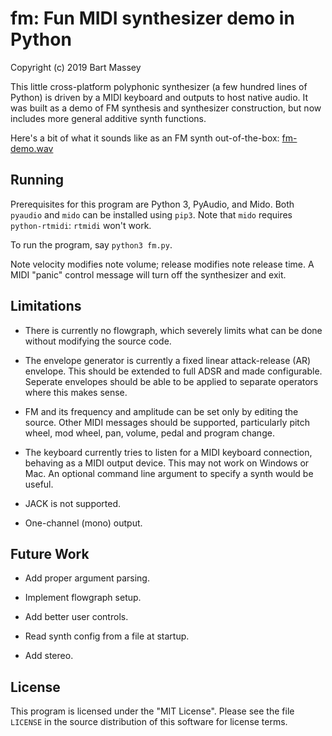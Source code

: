 # fm: Fun MIDI synthesizer demo in Python
Copyright (c) 2019 Bart Massey

This little cross-platform polyphonic synthesizer (a few
hundred lines of Python) is driven by a MIDI keyboard and
outputs to host native audio. It was built as a demo of FM
synthesis and synthesizer construction, but now includes
more general additive synth functions.

Here's a bit of what it sounds like as an FM synth
out-of-the-box:
[fm-demo.wav](https://raw.githubusercontent.com/pdx-cs-sound/fm/master/fm-demo.wav)

## Running

Prerequisites for this program are Python 3, PyAudio, and
Mido. Both `pyaudio` and `mido` can be installed using
`pip3`. Note that `mido` requires `python-rtmidi`: `rtmidi`
won't work.

To run the program, say `python3 fm.py`.

Note velocity modifies note volume; release modifies note
release time. A MIDI "panic" control message will turn off
the synthesizer and exit.

## Limitations

* There is currently no flowgraph, which severely limits
  what can be done without modifying the source code.

* The envelope generator is currently a fixed linear
  attack-release (AR) envelope. This should be extended to
  full ADSR and made configurable. Seperate envelopes should
  be able to be applied to separate operators where this
  makes sense.

* FM and its frequency and amplitude can be set only by
  editing the source. Other MIDI messages should be
  supported, particularly pitch wheel, mod wheel, pan,
  volume, pedal and program change.

* The keyboard currently tries to listen for a MIDI keyboard
  connection, behaving as a MIDI output device. This may not
  work on Windows or Mac. An optional command line argument
  to specify a synth would be useful.

* JACK is not supported.

* One-channel (mono) output.

## Future Work

* Add proper argument parsing.

* Implement flowgraph setup.

* Add better user controls.

* Read synth config from a file at startup.

* Add stereo.

## License

This program is licensed under the "MIT License".  Please
see the file `LICENSE` in the source distribution of this
software for license terms.
